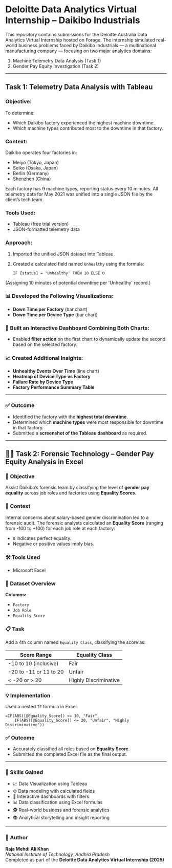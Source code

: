 # Deloitte Data Analytics Virtual Internship – Daikibo Industrials

This repository contains submissions for the Deloitte Australia Data Analytics Virtual Internship hosted on Forage. The internship simulated real-world business problems faced by Daikibo Industrials — a multinational manufacturing company — focusing on two major analytics domains:

1. Machine Telemetry Data Analysis (Task 1)
2. Gender Pay Equity Investigation (Task 2)

---

## Task 1: Telemetry Data Analysis with Tableau

### Objective:
To determine:
- Which Daikibo factory experienced the highest machine downtime.
- Which machine types contributed most to the downtime in that factory.

### Context:
Daikibo operates four factories in:
- Meiyo (Tokyo, Japan)
- Seiko (Osaka, Japan)
- Berlin (Germany)
- Shenzhen (China)

Each factory has 9 machine types, reporting status every 10 minutes. All telemetry data for May 2021 was unified into a single JSON file by the client’s tech team.

### Tools Used:
- Tableau (free trial version)
- JSON-formatted telemetry data

### Approach:
1. Imported the unified JSON dataset into Tableau.
2. Created a calculated field named `Unhealthy` using the formula:

       IF [status] = 'Unhealthy' THEN 10 ELSE 0

(Assigning 10 minutes of potential downtime per 'Unhealthy' record.)

### 📊 Developed the Following Visualizations:

- **Down Time per Factory** (bar chart)
- **Down Time per Device Type** (bar chart)

### 🧩 Built an Interactive Dashboard Combining Both Charts:

- Enabled **filter action** on the first chart to dynamically update the second based on the selected factory.

### 📈 Created Additional Insights:

- **Unhealthy Events Over Time** (line chart)
- **Heatmap of Device Type vs Factory**
- **Failure Rate by Device Type**
- **Factory Performance Summary Table**

---

### ✅ Outcome

- Identified the factory with the **highest total downtime**.
- Determined which **machine types** were most responsible for downtime in that factory.
- Submitted a **screenshot of the Tableau dashboard** as required.

---

## 🕵️‍♂️ Task 2: Forensic Technology – Gender Pay Equity Analysis in Excel

### 🎯 Objective
Assist Daikibo’s forensic team by classifying the level of **gender pay equality** across job roles and factories using **Equality Scores**.

### 🏢 Context
Internal concerns about salary-based gender discrimination led to a forensic audit. The forensic analysts calculated an **Equality Score** (ranging from -100 to +100) for each job role at each factory:

- `0` indicates perfect equality.  
- Negative or positive values imply bias.

### 🛠️ Tools Used
- Microsoft Excel

### 🧠 Dataset Overview

**Columns:**
- `Factory`
- `Job Role`
- `Equality Score`

### 📋 Task

Add a 4th column named `Equality Class`, classifying the score as:

| Score Range             | Equality Class           |
|-------------------------|--------------------------|
| -10 to 10 (inclusive)   | Fair                     |
| -20 to -11 or 11 to 20  | Unfair                   |
| < -20 or > 20           | Highly Discriminative    |

### 💡 Implementation

Used a nested `IF` formula in Excel:

```excel
=IF(ABS([@Equality_Score]) <= 10, "Fair",
    IF(ABS([@Equality_Score]) <= 20, "Unfair", "Highly Discriminative"))
```
### ✅ Outcome

- Accurately classified all roles based on **Equality Score**.  
- Submitted the completed Excel file as the final output.

---

### 🧠 Skills Gained

- 📈 Data Visualization using Tableau  
- ⚙️ Data modeling with calculated fields  
- 🧩 Interactive dashboards with filters  
- 📊 Data classification using Excel formulas  
- 🕵️ Real-world business and forensic analytics  
- 📚 Analytical storytelling and insight reporting  

---

### 👤 Author

**Raja Mehdi Ali Khan**  
*National Institute of Technology, Andhra Pradesh*  
Completed as part of the **Deloitte Data Analytics Virtual Internship (2025)**
